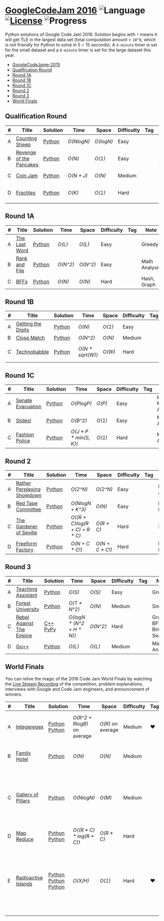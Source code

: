 # [GoogleCodeJam 2016](https://codingcompetitions.withgoogle.com/codejam/archive/2016) ![Language](https://img.shields.io/badge/language-Python-orange.svg) [![License](https://img.shields.io/badge/license-MIT-blue.svg)](./LICENSE.md) ![Progress](https://img.shields.io/badge/progress-26%20%2F%2026-ff69b4.svg)

Python solutions of Google Code Jam 2016. Solution begins with `*` means it will get TLE in the largest data set (total computation amount > `10^8`, which is not friendly for Python to solve in 5 ~ 15 seconds). A `4-minute` timer is set for the small dataset and a `8-minute` timer is set for the large dataset this year.

* [GoogleCodeJame-2015](https://github.com/kamyu104/GoogleCodeJam-2015)
* [Qualification Round](https://github.com/kamyu104/GoogleCodeJam-2016#qualification-round)
* [Round 1A](https://github.com/kamyu104/GoogleCodeJam-2016#round-1a)
* [Round 1B](https://github.com/kamyu104/GoogleCodeJam-2016#round-1b)
* [Round 1C](https://github.com/kamyu104/GoogleCodeJam-2016#round-1c)
* [Round 2](https://github.com/kamyu104/GoogleCodeJam-2016#round-2)
* [Round 3](https://github.com/kamyu104/GoogleCodeJam-2016#round-3)
* [World Finals](https://github.com/kamyu104/GoogleCodeJam-2016#world-finals)

## Qualification Round
| # | Title | Solution | Time | Space | Difficulty | Tag | Note |
|---| ----- | -------- | ---- | ----- | ---------- | --- | ---- |
|A| [Counting Sheep](https://code.google.com/codejam/contest/6254486/dashboard#s=p0)| [Python](./Qualification%20Round/counting-sheep.py)| _O(NlogN)_ | _O(logN)_ | Easy | | Simulate |
|B| [Revenge of the Pancakes](https://code.google.com/codejam/contest/6254486/dashboard#s=p1)| [Python](./Qualification%20Round/revenge-of-the-pancakes.py)| _O(N)_ | _O(1)_ | Easy | | Math Analysis |
|C| [Coin Jam](https://code.google.com/codejam/contest/6254486/dashboard#s=p2)| [Python](./Qualification%20Round/coin-jam.py)| _O(N * J)_ | _O(N)_ | Medium | | Tricky Math |
|D| [Fractiles](https://code.google.com/codejam/contest/6254486/dashboard#s=p3)| [Python](./Qualification%20Round/fractiles.py)| _O(K)_ | _O(1)_ | Hard | | Logic, Math Induction |

## Round 1A
| # | Title | Solution | Time | Space | Difficulty | Tag | Note |
|---| ----- | -------- | ---- | ----- | ---------- | --- | ---- |
|A| [The Last Word](https://code.google.com/codejam/contest/4304486/dashboard#s=p0)| [Python](./Round%201A/the-last-word.py)| _O(L)_ | _O(L)_ | Easy | | Greedy |
|B| [Rank and File](https://code.google.com/codejam/contest/4304486/dashboard#s=p1)| [Python](./Round%201A/rank-and-file.py)| _O(N^2)_ | _O(N^2)_ | Easy | | Math Analysis |
|C| [BFFs](https://code.google.com/codejam/contest/4304486/dashboard#s=p2)| [Python](./Round%201A/bffs.py)| _O(N)_ | _O(N)_ | Hard | | Hash, Graph |

## Round 1B
| # | Title | Solution | Time | Space | Difficulty | Tag | Note |
|---| ----- | -------- | ---- | ----- | ---------- | --- | ---- |
|A| [Getting the Digits](https://code.google.com/codejam/contest/11254486/dashboard#s=p0)| [Python](./Round%201B/getting-the-digits.py)| _O(N)_ | _O(1)_ | Easy | | Greedy |
|B| [Close Match](https://code.google.com/codejam/contest/11254486/dashboard#s=p1)| [Python](./Round%201B/close-match.py)| _O(N^2)_ | _O(N)_ | Medium | | Greedy |
|C| [Technobabble](https://code.google.com/codejam/contest/11254486/dashboard#s=p2)| [Python](./Round%201B/technobabble.py)| _O(N * sqrt(W))_ | _O(W)_ | Hard | | Graph, Bipartite Matching |

## Round 1C
| # | Title | Solution | Time | Space | Difficulty | Tag | Note |
|---| ----- | -------- | ---- | ----- | ---------- | --- | ---- |
|A| [Senate Evacuation](https://code.google.com/codejam/contest/4314486/dashboard#s=p0)| [Python](./Round%201C/senate-evacuation.py)| _O(PlogP)_ | _O(P)_ | Easy | | Heap, Math Analysis |
|B| [Slides!](https://code.google.com/codejam/contest/4314486/dashboard#s=p1)| [Python](./Round%201C/slides.py)| _O(B^2)_ | _O(1)_ | Easy | | Math Analysis |
|C| [Fashion Police](https://code.google.com/codejam/contest/4314486/dashboard#s=p2)| [Python](./Round%201C/fashion-police.py)| _O(J * P * min(S, K))_ | _O(1)_ | Hard | | Math Analysis |

## Round 2
| # | Title | Solution | Time | Space | Difficulty | Tag | Note |
|---| ----- | -------- | ---- | ----- | ---------- | --- | ---- |
|A| [Rather Perplexing Showdown](https://code.google.com/codejam/contest/10224486/dashboard#s=p0)| [Python](./Round%202/rather-perplexing-showdown.py)| _O(2^N)_ | _O(2^N)_ | Easy | | Math Analysis |
|B| [Red Tape Committee](https://code.google.com/codejam/contest/10224486/dashboard#s=p1)| [Python](./Round%202/red-tape-committee.py)| _O(NlogN + K^3)_ | _O(N)_ | Easy | | DP, Probability |
|C| [The Gardener of Seville](https://code.google.com/codejam/contest/10224486/dashboard#s=p2)| [Python](./Round%202/the-gardener-of-seville.py)| _O((R + C)log(R + C) + R * C)_ | _O(R * C)_ | Hard | | Simulate |
|D| [Freeform Factory](https://code.google.com/codejam/contest/10224486/dashboard#s=p3)| [Python](./Round%202/freeform-factory.py)| _O(N + C * C!)_ | _O(N + C * C!)_ | Hard | | Memoization, DFS |

## Round 3
| # | Title | Solution | Time | Space | Difficulty | Tag | Note |
|---| ----- | -------- | ---- | ----- | ---------- | --- | ---- |
|A| [Teaching Assistant](https://code.google.com/codejam/contest/3224486/dashboard#s=p0)| [Python](./Round%203/teaching-assistant.py)| _O(S)_ | _O(S)_ | Easy | | Greedy |
|B| [Forest University](https://code.google.com/codejam/contest/3224486/dashboard#s=p1)| [Python](./Round%203/forest-university.py)| _O(T * N^2)_ | _O(N)_ | Medium | | Simulate |
|C| [Rebel Against The Empire](https://code.google.com/codejam/contest/3224486/dashboard#s=p2)| [C++](./Round%203/rebel-against-the-empire.cpp) [PyPy](./Round%203/rebel-against-the-empire.py) | _O(logN * (N^2 + H * N))_ | _O(N^2)_ | Hard | | Graph, BFS, Binary Search |
|D| [Go++](https://code.google.com/codejam/contest/3224486/dashboard#s=p3)| [Python](./Round%203/go++.py)| _O(L)_ | _O(L)_ | Medium | | Math Analysis |

## World Finals
You can relive the magic of the 2016 Code Jam World Finals by watching the [Live Stream Recording](https://www.youtube.com/watch?v=4diQ6JXY4cI) of the competition, problem explanations, interviews with Google and Code Jam engineers, and announcement of winners.

| # | Title | Solution | Time | Space | Difficulty | Tag | Note |
|---| ----- | -------- | ---- | ----- | ---------- | --- | ---- |
|A| [Integeregex](https://code.google.com/codejam/contest/7234486/dashboard#s=p0)| [Python](./World%20Finals/integeregex.py) [Python](./World%20Finals/integeregex2.py) | _O(R^2 + RlogB)_  on average | _O(R)_ on average | Medium | ❤️ | Automata, NFA, Thompson's Construction, DP |
|B| [Family Hotel](https://code.google.com/codejam/contest/7234486/dashboard#s=p1)| [Python](./World%20Finals/family-hotel.py) | _O(N)_ | _O(N)_ | Medium | | DP, Probability, Euler's Theorem |
|C| [Gallery of Pillars](https://code.google.com/codejam/contest/7234486/dashboard#s=p2)| [Python](./World%20Finals/gallery-of-pillars.py) | _O(NlogN)_ | _O(M)_ | Medium | | Inclusion-Exclusion Principle, Möbius Function, Sieve Of Eratosthenes, Math Analysis |
|D| [Map Reduce](https://code.google.com/codejam/contest/7234486/dashboard#s=p3)| [Python](./World%20Finals/map-reduce.py) [Python](./World%20Finals/map-reduce2.py) | _O((R * C) * log(R * C))_ | _O(R * C)_ | Hard | | BFS, Binary Search |
|E| [Radioactive Islands](https://code.google.com/codejam/contest/7234486/dashboard#s=p4)| [Python](./World%20Finals/radioactive-islands.py) [Python](./World%20Finals/radioactive-islands2.py) [Python](./World%20Finals/radioactive-islands3.py) | _O(X/H)_ | _O(1)_ | Hard | ❤️ | DP, Integral, Calculus of Variations, Euler-Lagrange Equation, Runge-Kutta Method, Binary Search, Hill-Climbing |
